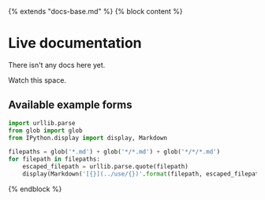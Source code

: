 <!-- markdownlint-disable MD033 MD041 MD002 -->

{% extends "docs-base.md" %}
{% block content %}

# Live documentation

There isn't any docs here yet.

Watch this space.

## Available example forms

<section-start always>

```python
import urllib.parse
from glob import glob
from IPython.display import display, Markdown
```

</section-start>

<section-filechange onLoad paths="['.']">

```python
filepaths = glob('*.md') + glob('*/*.md') + glob('*/*/*.md')
for filepath in filepaths:
    escaped_filepath = urllib.parse.quote(filepath)
    display(Markdown('[{}](../use/{})'.format(filepath, escaped_filepath)))
```

</section-filechange>

{% endblock %}